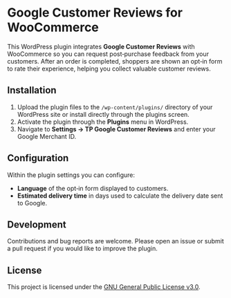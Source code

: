 # Google Customer Reviews for WooCommerce

This WordPress plugin integrates **Google Customer Reviews** with
WooCommerce so you can request post‑purchase feedback from your
customers. After an order is completed, shoppers are shown an opt‑in form
to rate their experience, helping you collect valuable customer
reviews.

## Installation

1. Upload the plugin files to the `/wp-content/plugins/` directory of
   your WordPress site or install directly through the plugins screen.
2. Activate the plugin through the **Plugins** menu in WordPress.
3. Navigate to **Settings → TP Google Customer Reviews** and enter your
   Google Merchant ID.

## Configuration

Within the plugin settings you can configure:

- **Language** of the opt‑in form displayed to customers.
- **Estimated delivery time** in days used to calculate the delivery
  date sent to Google.

## Development

Contributions and bug reports are welcome. Please open an issue or submit
a pull request if you would like to improve the plugin.

## License

This project is licensed under the [GNU General Public License
v3.0](https://www.gnu.org/licenses/gpl-3.0).

